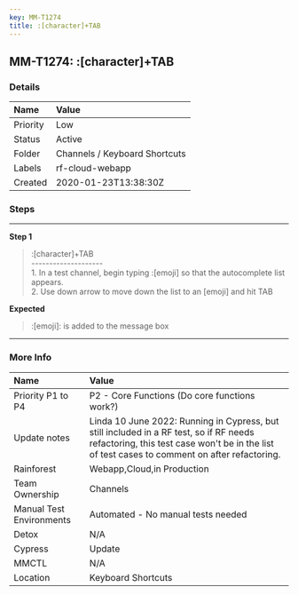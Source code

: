 ```yaml
---
key: MM-T1274
title: :[character]+TAB
---
```


## MM-T1274: :[character]+TAB

### Details

| Name     | Value                         |
| :------- | :---------------------------- |
| Priority | Low                           |
| Status   | Active                        |
| Folder   | Channels / Keyboard Shortcuts |
| Labels   | rf-cloud-webapp               |
| Created  | 2020-01-23T13:38:30Z          |

### Steps

<hr/>

**Step 1**

> <article>:[character]+TAB<br />--------------------<br />1. In a test channel, begin typing :[emoji] so that the autocomplete list appears.<br />2. Use down arrow to move down the list to an [emoji] and hit TAB</article>

**Expected**

> <article>:[emoji]: is added to the message box</article>

<hr/>

### More Info

| Name                     | Value                                                                                                                                                                                   |
| :----------------------- | :-------------------------------------------------------------------------------------------------------------------------------------------------------------------------------------- |
| Priority P1 to P4        | P2 - Core Functions (Do core functions work?)                                                                                                                                           |
| Update notes             | Linda 10 June 2022: Running in Cypress, but still included in a RF test, so if RF needs refactoring, this test case won't be in the list of test cases to comment on after refactoring. |
| Rainforest               | Webapp,Cloud,in Production                                                                                                                                                              |
| Team Ownership           | Channels                                                                                                                                                                                |
| Manual Test Environments | Automated - No manual tests needed                                                                                                                                                      |
| Detox                    | N/A                                                                                                                                                                                     |
| Cypress                  | Update                                                                                                                                                                                  |
| MMCTL                    | N/A                                                                                                                                                                                     |
| Location                 | Keyboard Shortcuts                                                                                                                                                                      |

